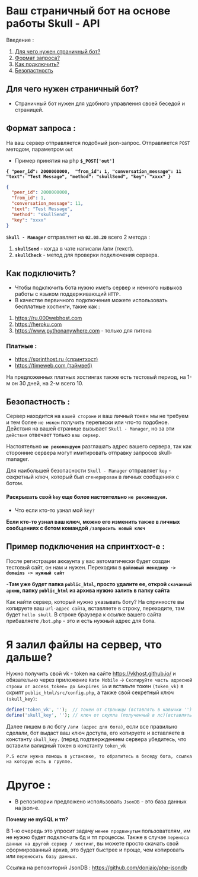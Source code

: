 # Ваш страничный бот на основе работы Skull - API

Введение :
1) [Для чего нужен страничный бот?](https://github.com/Skull-Manager/page-bot/blob/master/README.md#%D0%B4%D0%BB%D1%8F-%D1%87%D0%B5%D0%B3%D0%BE-%D0%BD%D1%83%D0%B6%D0%B5%D0%BD-%D1%81%D1%82%D1%80%D0%B0%D0%BD%D0%B8%D1%87%D0%BD%D1%8B%D0%B9-%D0%B1%D0%BE%D1%82)
2) [Формат запроса?](https://github.com/Skull-Manager/page-bot/blob/master/README.md#%D1%84%D0%BE%D1%80%D0%BC%D0%B0%D1%82-%D0%B7%D0%B0%D0%BF%D1%80%D0%BE%D1%81%D0%B0-)
3) [Как подключить?](https://github.com/Skull-Manager/page-bot/blob/master/README.md#%D0%BA%D0%B0%D0%BA-%D0%BF%D0%BE%D0%B4%D0%BA%D0%BB%D1%8E%D1%87%D0%B8%D1%82%D1%8C)
4) [Безопастность](https://github.com/Skull-Manager/page-bot/blob/master/README.md#%D0%B1%D0%B5%D0%B7%D0%BE%D0%BF%D0%B0%D1%81%D1%82%D0%BD%D0%BE%D1%81%D1%82%D1%8C-)

## Для чего нужен страничный бот?
- Страничный бот нужен для удобного управления своей беседой и страницей.

## Формат запроса :
На ваш сервер отправляется подобный json-запрос. Отправляется `POST` методом, параметром `out` 

- Пример принятия на php **`$_POST['out']`**

**`{
"peer_id": 2000000000, 
"from_id": 1,
"conversation_message": 11
"text": "Test Message",
"method": "skullSend",
"key": "хххх"
}`**

```json
{
  "peer_id": 2000000000, 
  "from_id": 1,
  "conversation_message": 11,
  "text": "Test Message",
  "method": "skullSend",
  "key": "хххх"
}
```

**`Skull - Manager`** отправляет на **`02.08.20`** всего 2 метода :
1) **`skullSend`** - когда в чате написали /апи (текст).
2) **`skullCheck`** - метод для проверки подключения сервера.

## Как подключить?
- Чтобы подключить бота нужно иметь сервер и немного нывыков работы с языком поддерживающий `HTTP.`
- В качестве первичного подключения можете использовать бесплатные хостинги, такие как :

1. <https://ru.000webhost.com>
2. <https://heroku.com>
3. <https://www.pythonanywhere.com> - только для питона

### Платные :
- [https://sprinthost.ru (спринтхост)](https://sprinthost.ru/s34130)
- [https://timeweb.com (таймвеб)](https://timeweb.com/ru/services/hosting?utm_source=cp96337&utm_medium=timeweb&utm_campaign=timeweb-bring-a-friend)


На предложенных платных хостингах также есть тестовый период, на 1-м он 30 дней, на 2-м всего 10.

## Безопастность :
Сервер находится на `вашей стороне` и ваш личный токен мы не требуем и тем более `не можем` получить переписки или что-то подобное. Действия на вашей странице вызывает `Skull - Manager`, но за эти `действия` отвечает только `ваш сервер.`

Настоятельно **`не рекомендуем`** разглашать адрес вашего сервера, так как сторонние сервера могут имитировать отправку запросов skull-manager.

Для наибольшей безопасности `Skull - Manager` отправляет `key` - секретный ключ, который был `сгенерирован` в личных сообщениях с ботом. 
#### Раскрывать свой `key` еще более настоятельно `не рекомендуем.`

- Что если кто-то узнал мой `key?`

**Если кто-то узнал ваш ключ, можно его изменить также в личных сообщениях с ботом командой `/запросить новый ключ`**

## Пример подключения на спринтхост-е :
После регистрации аккаунта у вас автоматически будет создан тестовый сайт, он нам и нужен.
Переходим в **`файловый менеджер -> domains -> нужный сайт`**

-**Там уже будет папка `public_html`, просто удалите ее, открой `скачанный архив`, папку `public_html` из архива нужно залить в папку сайта**

Как найти сервер, который нужно указывать боту?
На спринхосте вы копируете ваш `url-адрес сайта`, вставляете в строку, переходите, там будет `hello skull`. В строке браузера к ссылке вашего сайта прибавляете `/bot.php` - это и есть нужный адрес для бота.


# Я залил файлы на сервер, что дальше?
Нужно получить свой vk - token на сайте <https://vkhost.github.io/> и обязательно через приложение `Kate Mobile` -> `Скопируйте часть адресной строки от access_token= до &expires_in` и вставьте токен `(token_vk)` в скрипт `public_html/src/config.php`, а также свой секретный ключ `(skull_key)`:

```php
define('token_vk', '');  // токен от страницы (вставлять в кавычки '')
define('skull_key', ''); // ключ от скулла (полученный в лс)(вставлять в кавычки '')
```

Далее пишем в лс боту `/апи (адрес для бота)`, если все правильно сделали, бот выдаст ваш ключ доступа, его копируете и вставляете в константу `skull_key.` (перед подтверждением сервера убедитесь, что вставили валидный токен в константу `token_vk`

`P.S если нужна помощь в установке, то обратитесь в беседу бота, ссылка на которую есть в группе.`

# Другое :
- В репозитории предложено использовать `JsonDB` - это база данных на json-e. 

**Почему не mySQL и тп?**


В 1-ю очередь это упросит задачу `менее продвинутым` пользователям, им не нужно будет подключать бд и тп процессы.
Также в случае `переноса данных на другой сервер / хостинг`, вы можете просто скачать свой сформированный архив, это будет быстрее и проще, чем копировать или `переносить базу данных.`

Ссылка на репозиторий JsonDB : <https://github.com/donjajo/php-jsondb> 
